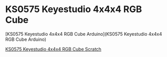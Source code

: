 # KS0575 Keyestudio 4x4x4 RGB Cube

[KS0575 Keyestudio 4x4x4 RGB Cube Arduino](KS0575 Keyestudio 4x4x4 RGB Cube Arduino)

[KS0575 Keyestudio 4x4x4 RGB Cube Scratch](http://ks0575-keyestudio-4x4x4-rgb-cube-scratch.readthedocs.io/)











